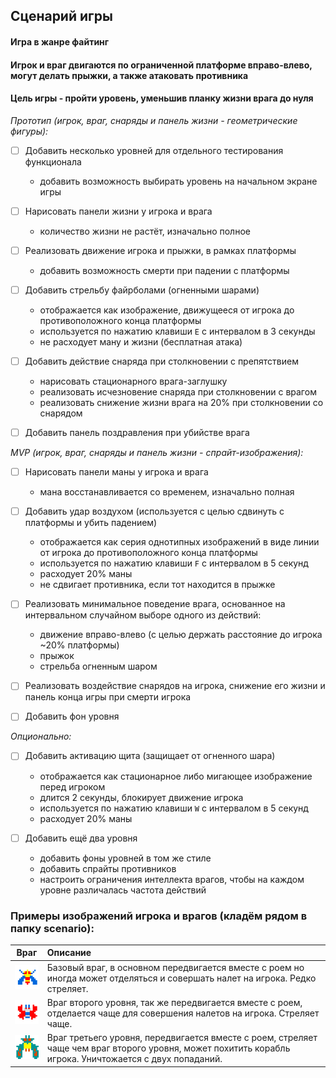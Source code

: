 ## Сценарий игры <!-- omit in toc -->

#### Игра в жанре файтинг

#### Игрок и враг двигаются по ограниченной платформе вправо-влево, могут делать прыжки, а также атаковать противника

#### Цель игры - пройти уровень, уменьшив планку жизни врага до нуля

_Прототип (игрок, враг, снаряды и панель жизни - геометрические фигуры):_

- [ ] Добавить несколько уровней для отдельного тестирования функционала

  - добавить возможность выбирать уровень на начальном экране игры

- [ ] Нарисовать панели жизни у игрока и врага

  - количество жизни не растёт, изначально полное

- [ ] Реализовать движение игрока и прыжки, в рамках платформы

  - добавить возможность смерти при падении с платформы

- [ ] Добавить стрельбу файрболами (огненными шарами)

  - отображается как изображение, движущееся от игрока до противоположного конца платформы
  - используется по нажатию клавиши `E` с интервалом в 3 секунды
  - не расходует ману и жизни (бесплатная атака)

- [ ] Добавить действие снаряда при столкновении с препятствием

  - нарисовать стационарного врага-заглушку
  - реализовать исчезновение снаряда при столкновении с врагом
  - реализовать снижение жизни врага на 20% при столкновении со снарядом

- [ ] Добавить панель поздравления при убийстве врага

_MVP (игрок, враг, снаряды и панель жизни - спрайт-изображения):_

- [ ] Нарисовать панели маны у игрока и врага

  - мана восстанавливается со временем, изначально полная

- [ ] Добавить удар воздухом (используется с целью сдвинуть с платформы и убить падением)

  - отображается как серия однотипных изображений в виде линии от игрока до противоположного конца платформы
  - используется по нажатию клавиши `F` с интервалом в 5 секунд
  - расходует 20% маны
  - не сдвигает противника, если тот находится в прыжке

- [ ] Реализовать минимальное поведение врага, основанное на интервальном случайном выборе одного из действий:

  - движение вправо-влево (с целью держать расстояние до игрока ~20% платформы)
  - прыжок
  - стрельба огненным шаром

- [ ] Реализовать воздействие снарядов на игрока, снижение его жизни и панель конца игры при смерти игрока

- [ ] Добавить фон уровня

_Опционально:_

- [ ] Добавить активацию щита (защищает от огненного шара)

  - отображается как стационарное либо мигающее изображение перед игроком
  - длится 2 секунды, блокирует движение игрока
  - используется по нажатию клавиши `W` с интервалом в 5 секунд
  - расходует 20% маны

- [ ] Добавить ещё два уровня
  - добавить фоны уровней в том же стиле
  - добавить спрайты противников
  - настроить ограничения интеллекта врагов, чтобы на каждом уровне различалась частота действий

### Примеры изображений игрока и врагов (кладём рядом в папку scenario):

|               Враг               | Описание                                                                                                                                                |
| :------------------------------: | :------------------------------------------------------------------------------------------------------------------------------------------------------ |
| ![enemy_1](scenario/enemy_1.png) | Базовый враг, в основном передвигается вместе с роем но иногда может отделяться и совершать налет на игрока. Редко стреляет.                            |
| ![enemy_2](scenario/enemy_2.png) | Враг второго уровня, так же передвигается вместе с роем, отделается чаще для совершения налетов на игрока. Стреляет чаще.                               |
| ![enemy_3](scenario/enemy_3.png) | Враг третьего уровня, передвигается вместе с роем, стреляет чаще чем враг второго уровня, может похитить корабль игрока. Уничтожается с двух попаданий. |
